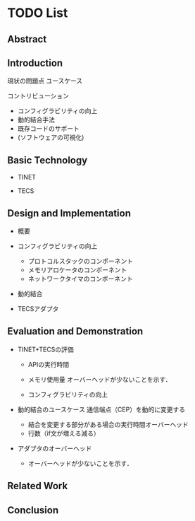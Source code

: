 # TODO List

## Abstract

## Introduction

現状の問題点
ユースケース

コントリビューション
* コンフィグラビリティの向上
* 動的結合手法
* 既存コードのサポート
* (ソフトウェアの可視化)


## Basic Technology

* TINET

* TECS

## Design and Implementation

* 概要

* コンフィグラビリティの向上
    + プロトコルスタックのコンポーネント
    + メモリアロケータのコンポーネント
    + ネットワークタイマのコンポーネント

* 動的結合

* TECSアダプタ


## Evaluation and Demonstration

* TINET+TECSの評価
    + APIの実行時間
    + メモリ使用量
    オーバーヘッドが少ないことを示す．

    + コンフィグラビリティの向上

* 動的結合のユースケース
    通信端点（CEP）を動的に変更する
    + 結合を変更する部分がある場合の実行時間オーバーヘッド
    + 行数（if文が増える減る）

* アダプタのオーバーヘッド
    + オーバーヘッドが少ないことを示す．

## Related Work

## Conclusion
